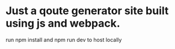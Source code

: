 # Just a qoute generator site built using js and webpack.
run npm install and npm run dev to host locally
